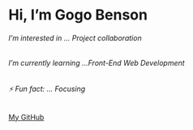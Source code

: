 <h1>Hi, I’m Gogo Benson</h1> 
<h6> I’m interested in ... Project collaboration</h6>
<h6>I’m currently learning ...Front-End Web Development
</h6> 
<h6>⚡ Fun fact: ... Focusing</h6>

[My GitHub](https://github-readme-stats.vercel.app/api?username=Gogo602)


